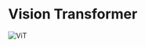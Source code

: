 # Vision Transformer

![ViT](https://user-images.githubusercontent.com/26739999/142579081-b5718032-6581-472b-8037-ea66aaa9e278.png)
